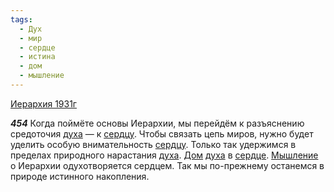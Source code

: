 ```yaml
---
tags:
  - Дух
  - мир
  - сердце
  - истина
  - дом
  - мышление
---
```


[Иерархия 1931г](https://127.0.0.1:4002/agni/1931)

___454___
Когда поймёте основы Иерархии, мы перейдём к разъяснению средоточия [духа](../../../tags/#Дух) — к [сердцу](../../../tags/#[сердце](../../../tags/#сердце)). Чтобы связать цепь миров, нужно будет уделить особую внимательность [сердцу](../../../tags/#[сердце](../../../tags/#сердце)). Только так удержимся в пределах природного нарастания [духа](../../../tags/#Дух). [Дом](../../../tags/#дом) [духа](../../../tags/#Дух) в [сердце](../../../tags/#сердце). [Мышление](../../../tags/#мышление) о Иерархии одухотворяется сердцем. Так мы по-прежнему останемся в природе истинного накопления.   

